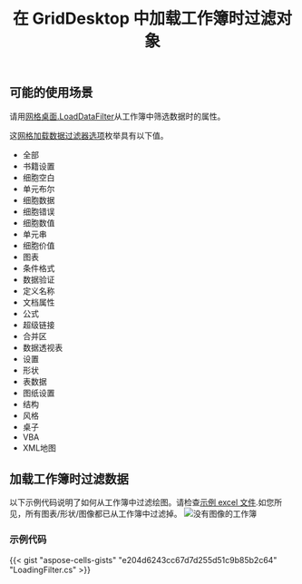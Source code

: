 ﻿---
title: 在 GridDesktop 中加载工作簿时过滤对象
type: docs
weight: 1060
url: /zh/net/aspose-cells-griddesktop/loading-filter
description: 本文介绍如何使用 Aspose.Cells.GridDesktop 库的加载过滤器。
---
## **可能的使用场景**
请用[网格桌面.LoadDataFilter](https://reference.aspose.com/cells/net/aspose.cells.griddesktop/griddesktop/properties/loaddatafilter)从工作簿中筛选数据时的属性。

这[网格加载数据过滤器选项](https://reference.aspose.com/cells/net/aspose.cells.griddesktop.data/gridloaddatafilteroptions)枚举具有以下值。
- 全部
- 书籍设置
- 细胞空白
- 单元布尔
- 细胞数据
- 细胞错误
- 细胞数值
- 单元串
- 细胞价值
- 图表
- 条件格式
- 数据验证
- 定义名称
- 文档属性
- 公式
- 超级链接
- 合并区
- 数据透视表
- 设置
- 形状
- 表数据
- 图纸设置
- 结构
- 风格
- 桌子
- VBA
- XML地图
## **加载工作簿时过滤数据**
以下示例代码说明了如何从工作簿中过滤绘图。请检查[示例 excel 文件](5472489.xlsx).如您所见，所有图表/形状/图像都已从工作簿中过滤掉。
![没有图像的工作簿](nodrawing.png)
### **示例代码**
{{< gist "aspose-cells-gists" "e204d6243cc67d7d255d51c9b85b2c64" "LoadingFilter.cs" >}}
 